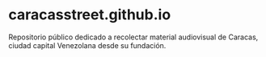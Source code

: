 # caracasstreet.github.io
Repositorio público dedicado a recolectar material audiovisual de Caracas, ciudad capital Venezolana desde su fundación.
